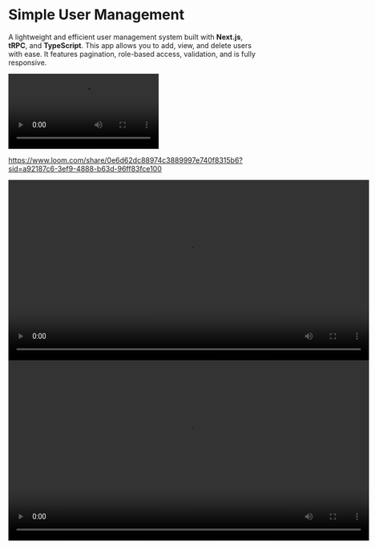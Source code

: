 # Simple User Management

A lightweight and efficient user management system built with **Next.js**, **tRPC**, and **TypeScript**. This app allows you to add, view, and delete users with ease. It features pagination, role-based access, validation, and is fully responsive.

![](doc/demo.mp4)

https://www.loom.com/share/0e6d62dc88974c3889997e740f8315b6?sid=a92187c6-3ef9-4888-b63d-96ff83fce100

<video width="720" controls>
  <source src="doc/demo.mp4" type="video/mp4">
</video>

<video src='doc/demo.mp4' width=720/>

## Features

- Add, view, and delete users
- Role-based access control (e.g., Admin, User)
- Pagination for user lists
- Mobile-friendly design

## Tech Stack

- **Next.js**: React framework for server-side rendering and static site generation.
- **tRPC**: End-to-end type-safe APIs for faster development.
- **TypeScript**: Strongly typed JavaScript for reliability and maintainability.
- **PostgreSQL**: Used as the database (optional if you are using a database).

## Installation

1. Clone the repository:

   ```bash
   git clone https://github.com/your-username/your-repo.git
   ```

2. Set up environment variables by creating a `.env` file:

   ```bash
   DATABASE_URL=your_database_url
   ```

3. Build and start the docker containers:

   ```bash
   docker-compose up --build
   ```

4. Access the app at `http://localhost:3000`.
